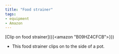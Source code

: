 ```yaml
---
title: "Food strainer"
tags:
- equipment
- Amazon
---
```

[Clip on food strainer]({{<amazon "B09HZ4CFCB">}})
- This food strainer clips on to the side of a pot.

